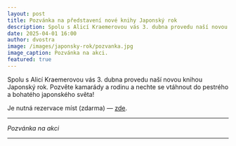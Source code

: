 ```yaml
---
layout: post
title: Pozvánka na představení nové knihy Japonský rok
description: Spolu s Alicí Kraemerovou vás 3. dubna provedu naší novou knihou Japonský rok.
date: 2025-04-01 16:00
author: dvostra
image: /images/japonsky-rok/pozvanka.jpg
image_caption: Pozvánka na akci.
featured: true
---
```


Spolu s Alicí Kraemerovou vás 3. dubna provedu naší novou knihou Japonský rok. Pozvěte kamarády a rodinu a nechte se vtáhnout do pestrého a bohatého japonského světa!

Je nutná rezervace míst (zdarma) — [zde](https://www.nm.cz/naprstkovo-muzeum-asijskych-africkych-a-americkych-kultur/japonsky-rok2).

---

<div class="gallery-box">
  <div class="gallery">
    <img src="{{site.baseurl}}/images/japonsky-rok/pozvanka.jpg" loading="lazy" alt="">
  </div>
  <em>Pozvánka na akci</em>
</div>

---
